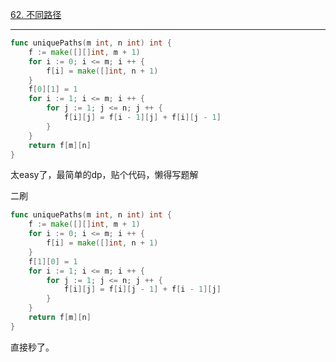[62. 不同路径](https://leetcode.cn/problems/unique-paths/)

----



```go
func uniquePaths(m int, n int) int {
    f := make([][]int, m + 1)
    for i := 0; i <= m; i ++ {
        f[i] = make([]int, n + 1)
    }
    f[0][1] = 1
    for i := 1; i <= m; i ++ {
        for j := 1; j <= n; j ++ {
            f[i][j] = f[i - 1][j] + f[i][j - 1]
        }
    }
    return f[m][n]
}
```

太easy了，最简单的dp，贴个代码，懒得写题解



二刷

```go
func uniquePaths(m int, n int) int {
    f := make([][]int, m + 1)
    for i := 0; i <= m; i ++ {
        f[i] = make([]int, n + 1)
    }
    f[1][0] = 1
    for i := 1; i <= m; i ++ {
        for j := 1; j <= n; j ++ {
            f[i][j] = f[i][j - 1] + f[i - 1][j]
        }
    }
    return f[m][n]
}
```

直接秒了。